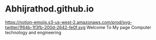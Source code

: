 # Abhijrathod.github.io
https://notion-emojis.s3-us-west-2.amazonaws.com/prod/svg-twitter/1f64b-1f3fb-200d-2642-fe0f.svg Welcome To My page 
Computer technology and engineering 
